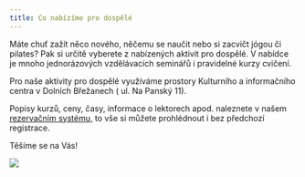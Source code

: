 ```yaml
---
title: Co nabízíme pro dospělé
---
```

Máte chuť zažít něco nového, něčemu se naučit nebo si zacvičt jógou či pilates? Pak si určitě vyberete z nabízených aktivit pro dospělé. V nabídce je mnoho jednorázových vzdělávacích seminářů i pravidelné kurzy cvičení.

Pro naše aktivity pro dospělé využíváme prostory Kulturního a informačního centra  v Dolních Břežanech ( ul. Na Panský 11).

Popisy kurzů, ceny, časy, informace o lektorech apod. naleznete v našem [rezervačním systému,](https://vigvam.webooker.eu/) to vše si můžete prohlédnout i bez předchozí registrace.

Těšíme se na Vás!

![](/images/uploads/2019_2020_vigvam_nabizi_a_pripravuje.jpg)